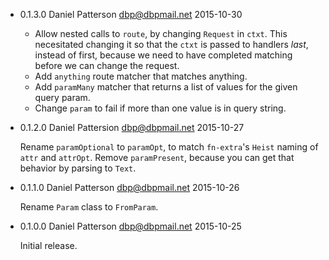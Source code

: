 * 0.1.3.0 Daniel Patterson <dbp@dbpmail.net> 2015-10-30

  - Allow nested calls to `route`, by changing `Request` in
    `ctxt`. This necesitated changing it so that the `ctxt` is passed
    to handlers _last_, instead of first, because we need to have
    completed matching before we can change the request.
  - Add `anything` route matcher that matches anything.
  - Add `paramMany` matcher that returns a list of values for the
    given query param.
  - Change `param` to fail if more than one value is in query string.

* 0.1.2.0 Daniel Pattersion <dbp@dbpmail.net> 2015-10-27

  Rename `paramOptional` to `paramOpt`, to match `fn-extra`'s `Heist`
  naming of `attr` and `attrOpt`. Remove `paramPresent`, because you
  can get that behavior by parsing to `Text`.

* 0.1.1.0 Daniel Patterson <dbp@dbpmail.net> 2015-10-26

  Rename `Param` class to `FromParam`.

* 0.1.0.0 Daniel Patterson <dbp@dbpmail.net> 2015-10-25

  Initial release.
